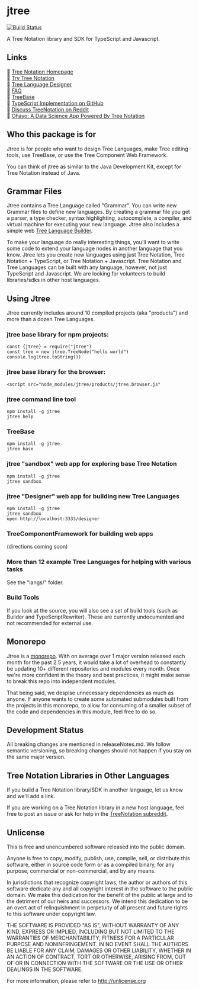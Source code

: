 jtree
=====

[![Build Status](https://travis-ci.org/treenotation/jtree.svg?branch=master)](https://travis-ci.org/treenotation/jtree)

A Tree Notation library and SDK for TypeScript and Javascript.

Links
-----

🌴 [Tree Notation Homepage](https://treenotation.org/)  
🌴 [Try Tree Notation](http://jtree.treenotation.org/sandbox/)  
🌴 [Tree Language Designer](http://jtree.treenotation.org/designer/)  
🌴 [FAQ](http://jtree.treenotation.org/faq.html)  
🌴 [TreeBase](http://jtree.treenotation.org/treeBase/)  
🌴 [TypeScript Implementation on GitHub](https://github.com/treenotation/jtree)  
🌴 [Discuss TreeNotation on Reddit](https://www.reddit.com/r/treenotation/)  
🌴 [Ohayo: A Data Science App Powered By Tree Notation](https://github.com/treenotation/ohayo)  

Who this package is for
-----------------------

Jtree is for people who want to design Tree Languages, make Tree editing tools, use TreeBase, or use the Tree Component Web Framework.

You can think of jtree as similar to the Java Development Kit, except for Tree Notation instead of Java.

Grammar Files
-------------

Jtree contains a Tree Language called "Grammar". You can write new Grammar files to define new languages. By creating a grammar file you get a parser, a type checker, syntax highlighting, autocomplete, a compiler, and virtual machine for executing your new language. Jtree also includes a simple web [Tree Language Builder](http://jtree.treenotation.org/designer/).

To make your language do really interesting things, you'll want to write some code to extend your language nodes in another language that you know. Jtree lets you create new languages using just Tree Notation, Tree Notation + TypeScript, or Tree Notation + Javascript. Tree Notation and Tree Languages can be built with any language, however, not just TypeScript and Javascript. We are looking for volunteers to build libraries/sdks in other host languages.

Using Jtree
-----------

Jtree currently includes around 10 compiled projects (aka "products") and more than a dozen Tree Languages.

### jtree base library for npm projects:

    const {jtree} = require("jtree")
    const tree = new jtree.TreeNode("hello world")
    console.log(tree.toString())

### jtree base library for the browser:

    <script src="node_modules/jtree/products/jtree.browser.js"

### jtree command line tool

    npm install -g jtree
    jtree help

### TreeBase

    npm install -g jtree
    jtree base

### jtree "sandbox" web app for exploring base Tree Notation

    npm install -g jtree
    jtree sandbox

### jtree "Designer" web app for building new Tree Languages

    npm install -g jtree
    jtree sandbox
    open http://localhost:3333/designer

### TreeComponentFramework for building web apps

(directions coming soon)

### More than 12 example Tree Languages for helping with various tasks

See the "langs/" folder.

### Build Tools

If you look at the source, you will also see a set of build tools (such as Builder and TypeScriptRewriter). These are currently undocumented and not recommended for external use.

Monorepo
--------

Jtree is a [monorepo](https://en.wikipedia.org/wiki/Monorepo). With on average over 1 major version released each month for the past 2.5 years, it would take a lot of overhead to constantly be updating 10+ different repositories and modules every month. Once we're more confident in the theory and best practices, it might make sense to break this repo into independent modules.

That being said, we despise unnecessary dependencies as much as anyone. If anyone wants to create some automated submodules built from the projects in this monorepo, to allow for consuming of a smaller subset of the code and dependencies in this module, feel free to do so.

Development Status
------------------

All breaking changes are mentioned in releaseNotes.md. We follow semantic versioning, so breaking changes should not happen if you stay on the same major version.

Tree Notation Libraries in Other Languages
------------------------------------------

If you build a Tree Notation library/SDK in another language, let us know and we'll add a link.

If you are working on a Tree Notation library in a new host language, feel free to post an issue or ask for help in the [TreeNotation subreddit](https://www.reddit.com/r/treenotation/).

Unlicense
---------

This is free and unencumbered software released into the public domain.

Anyone is free to copy, modify, publish, use, compile, sell, or
distribute this software, either in source code form or as a compiled
binary, for any purpose, commercial or non-commercial, and by any
means.

In jurisdictions that recognize copyright laws, the author or authors
of this software dedicate any and all copyright interest in the
software to the public domain. We make this dedication for the benefit
of the public at large and to the detriment of our heirs and
successors. We intend this dedication to be an overt act of
relinquishment in perpetuity of all present and future rights to this
software under copyright law.

THE SOFTWARE IS PROVIDED "AS IS", WITHOUT WARRANTY OF ANY KIND,
EXPRESS OR IMPLIED, INCLUDING BUT NOT LIMITED TO THE WARRANTIES OF
MERCHANTABILITY, FITNESS FOR A PARTICULAR PURPOSE AND NONINFRINGEMENT.
IN NO EVENT SHALL THE AUTHORS BE LIABLE FOR ANY CLAIM, DAMAGES OR
OTHER LIABILITY, WHETHER IN AN ACTION OF CONTRACT, TORT OR OTHERWISE,
ARISING FROM, OUT OF OR IN CONNECTION WITH THE SOFTWARE OR THE USE OR
OTHER DEALINGS IN THE SOFTWARE.

For more information, please refer to <http://unlicense.org>
